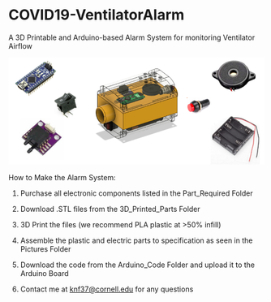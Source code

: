 # COVID19-VentilatorAlarm
A 3D Printable and Arduino-based Alarm System for monitoring Ventilator Airflow

![](Pictures/Schematic+Parts.png)

How to Make the Alarm System:
1) Purchase all electronic components listed in the Part_Required Folder
2) Download .STL files from the 3D_Printed_Parts Folder
3) 3D Print the files (we recommend PLA plastic at >50% infill)
4) Assemble the plastic and electric parts to specification as seen in the Pictures Folder
5) Download the code from the Arduino_Code Folder and upload it to the Arduino Board

6) Contact me at knf37@cornell.edu for any questions
